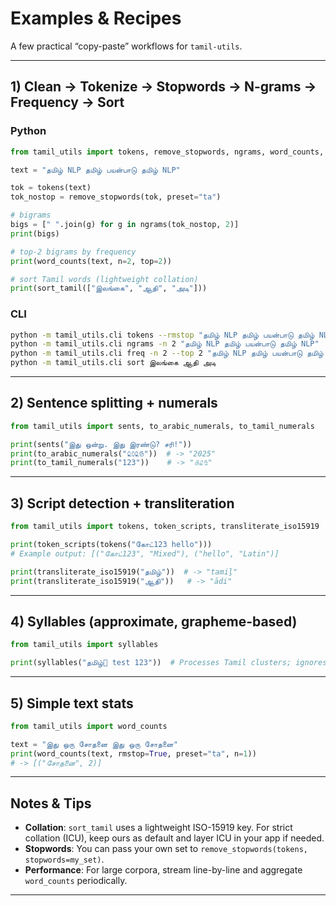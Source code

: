 # Examples & Recipes

A few practical “copy-paste” workflows for `tamil-utils`.

---

## 1) Clean → Tokenize → Stopwords → N-grams → Frequency → Sort

### Python

```python
from tamil_utils import tokens, remove_stopwords, ngrams, word_counts, sort_tamil

text = "தமிழ் NLP தமிழ் பயன்பாடு தமிழ் NLP"

tok = tokens(text)
tok_nostop = remove_stopwords(tok, preset="ta")

# bigrams
bigs = [" ".join(g) for g in ngrams(tok_nostop, 2)]
print(bigs)

# top-2 bigrams by frequency
print(word_counts(text, n=2, top=2))

# sort Tamil words (lightweight collation)
print(sort_tamil(["இலங்கை", "ஆதி", "அடி"]))
```

### CLI

```bash
python -m tamil_utils.cli tokens --rmstop "தமிழ் NLP தமிழ் பயன்பாடு தமிழ் NLP"
python -m tamil_utils.cli ngrams -n 2 "தமிழ் NLP தமிழ் பயன்பாடு தமிழ் NLP"
python -m tamil_utils.cli freq -n 2 --top 2 "தமிழ் NLP தமிழ் பயன்பாடு தமிழ் NLP"
python -m tamil_utils.cli sort இலங்கை ஆதி அடி
```

---

## 2) Sentence splitting + numerals

```python
from tamil_utils import sents, to_arabic_numerals, to_tamil_numerals

print(sents("இது ஒன்று. இது இரண்டு? சரி!"))
print(to_arabic_numerals("௨௦௨௫"))  # -> "2025"
print(to_tamil_numerals("123"))    # -> "௧௨௩"
```

---

## 3) Script detection + transliteration

```python
from tamil_utils import tokens, token_scripts, transliterate_iso15919

print(token_scripts(tokens("கோட்123 hello")))
# Example output: [("கோட்123", "Mixed"), ("hello", "Latin")]

print(transliterate_iso15919("தமிழ்"))  # -> "tamiḻ"
print(transliterate_iso15919("ஆதி"))   # -> "ādi"
```

---

## 4) Syllables (approximate, grapheme-based)

```python
from tamil_utils import syllables

print(syllables("தமிழ்🙂 test 123"))  # Processes Tamil clusters; ignores non-Tamil
```

---

## 5) Simple text stats

```python
from tamil_utils import word_counts

text = "இது ஒரு சோதனை இது ஒரு சோதனை"
print(word_counts(text, rmstop=True, preset="ta", n=1))
# -> [("சோதனை", 2)]
```

---

## Notes & Tips

* **Collation**: `sort_tamil` uses a lightweight ISO-15919 key. For strict collation (ICU), keep ours as default and layer ICU in your app if needed.
* **Stopwords**: You can pass your own set to `remove_stopwords(tokens, stopwords=my_set)`.
* **Performance**: For large corpora, stream line-by-line and aggregate `word_counts` periodically.

---